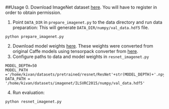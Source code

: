 ##Usage
0. Download ImageNet dataset [here](http://www.image-net.org/challenges/LSVRC/2015/).
You will have to register in order to obtain permission.
1. Point `DATA_DIR` in `prepare_imagenet.py` to the data directory and run data preparation:
This will generate `DATA_DIR/numpy/val_data.hdf5` file.
```
python prepare_imagenet.py
```
2. Download model weights [here](http://elbereth.zemris.fer.hr/kivan/resnet/).
These weights were converted from original Caffe models using
tensorpack converter from [here](https://github.com/ppwwyyxx/tensorpack/tree/master/examples/ResNet).
3. Configure paths to data and model weights in `resnet_imagenet.py`
```
MODEL_DEPTH=50
MODEL_PATH ='/home/kivan/datasets/pretrained/resnet/ResNet'+str(MODEL_DEPTH)+'.npy'
DATA_PATH = '/home/kivan/datasets/imagenet/ILSVRC2015/numpy/val_data.hdf5'
```
4. Run evaluation:
```
python resnet_imagenet.py
```
